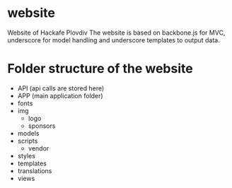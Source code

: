 website
=======

Website of Hackafe Plovdiv
The website is based on backbone.js for MVC, underscore for model handling and underscore templates to output data.

# Folder structure of the website

- API (api calls are stored here)
- APP (main application folder)
 - fonts
 - img
     - logo
     - sponsors
 - models
 - scripts
     - vendor
 - styles
 - templates
 - translations
 - views
